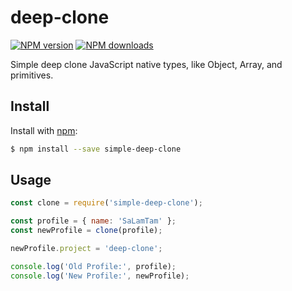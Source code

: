 # deep-clone

[![NPM version](https://img.shields.io/npm/v/simple-deep-clone.svg)](https://www.npmjs.com/package/aws-sdk)
[![NPM downloads](https://img.shields.io/npm/dm/simple-deep-clone.svg)](https://www.npmjs.com/package/aws-sdk)

Simple deep clone JavaScript native types, like Object, Array, and primitives.

## Install

Install with [npm](https://www.npmjs.com/):

```sh
$ npm install --save simple-deep-clone
```

## Usage

```js
const clone = require('simple-deep-clone');

const profile = { name: 'SaLamTam' };
const newProfile = clone(profile);

newProfile.project = 'deep-clone';

console.log('Old Profile:', profile);
console.log('New Profile:', newProfile);
```
